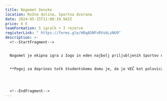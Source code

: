 ```yaml
---
title: Nogomet ženske
location: Rožna dolina, športna dvorana
date: 2024-05-15T11:00:19.942Z
price: 6 €
teamFormation: 5 igralk + 3 rezerve
registerLink: " https://forms.gle/H8qA5NFvRVvbLzNU9"
description: >-
  <!--StartFragment-->


  Nogomet je ekipna igra z žogo in eden najbolj priljubljenih športov na svetu. Na Majskih igrah se bodo v tej disciplini pomerili tako moški kot tudi ženske. Ekipo sestavlja največ 8 igralk. V polju zmeraj (razen ob izključitvi) igrajo 4 igralke + 1 vratarka ter 3 leteče menjave, ki se lahko med igro kadarkoli zamenjajo s soigralko iz igrišča. Pravila igre bodo določena pred začetkom turnirja in se bodo prilagajala številu prijavljenih ekip. Turnirja se lahko udeležijo vse študentke.


  **Pogoj za doprinos točk študentskemu domu je, da je VEČ kot polovica ekipe sestavljena iz stanovalk istega doma, hkrati pa se morajo uvrstiti med najboljše tri. 1. mesto prejme 12 točk, 2. mesto 10 točk in 3. mesto 8 točk.**




  <!--EndFragment-->
---
```

